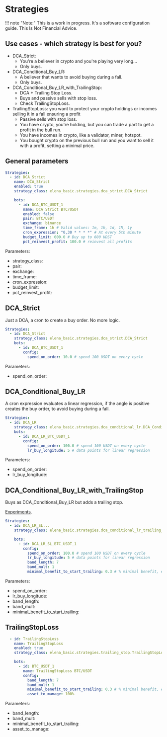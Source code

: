 # Strategies

!!! note "Note:" 
    This is a work in progress. It's a software configuration guide. This Is Not Financial Advice.

## Use cases - which strategy is best for you?

- DCA_Strict: 
    - You're a believer in crypto and you're playing very long... 
    - Only buys.
- DCA_Conditional_Buy_LR: 
    - A believer that wants to avoid buying during a fall.
    - Only buys.
- DCA_Conditional_Buy_LR_with_TrailingStop: 
    - DCA + Trailing Stop Loss.
    - Buys and passive sells with stop loss.
    - Check TrailingStopLoss.
- TrailingStopLoss: you want to protect your crypto holdings or incomes selling it in a fall ensuring a profit
    - Passive sells with stop loss.
    - You have crypto, you're holding, but you can trade a part to get a profit in the bull run.
    - You have incomes in crypto, like a validator, miner, hotspot.
    - You bought crypto on the previous bull run and you want to sell it with a profit, setting a minimal price.

## General parameters

````yaml
Strategies:
  - id: DCA_Strict
    name: DCA_Strict
    enabled: true
    strategy_class: elena_basic.strategies.dca_strict.DCA_Strict

    bots:
      - id: DCA_BTC_USDT_1
        name: DCA Strict BTC/USDT
        enabled: false
        pair: BTC/USDT
        exchange: binance
        time_frame: 1h # Valid values: 1m, 1h, 1d, 1M, 1y
        cron_expression: "0,30 * * * *" # At every 5th minute
        budget_limit: 600.0 # Buy up to 600 UDST
        pct_reinvest_profit: 100.0 # reinvest all profits
````

Parameters:

- strategy_class:
- pair:
- exchange:
- time_frame:
- cron_expression:
- budget_limit:
- pct_reinvest_profit:

## DCA_Strict

Just a DCA, a cron to create a buy order. No more logic.

````yaml
Strategies:
  - id: DCA_Strict
    strategy_class: elena_basic.strategies.dca_strict.DCA_Strict
    bots:
      - id: DCA_BTC_USDT_1
        config:
          spend_on_order: 10.0 # spend 100 USDT on every cycle
````

Parameters:

- spend_on_order:


## DCA_Conditional_Buy_LR

A cron expression evaluates a linear regression, if the angle is positive creates the buy order, to avoid buying during a fall.

```yaml
Strategies:
  - id: DCA_LR
    strategy_class: elena_basic.strategies.dca_conditional_lr.DCA_Conditional_Buy_LR
    bots:
      - id: DCA_LR_BTC_USDT_1
        config:
          spend_on_order: 100.0 # spend 100 USDT on every cycle
          lr_buy_longitude: 5 # data points for linear regression

```

Parameters:

- spend_on_order:
- lr_buy_longitude:


## DCA_Conditional_Buy_LR_with_TrailingStop

Buys as DCA_Conditional_Buy_LR but adds a trailing stop.

[Experiments](DCA_Conditional_Buy_LR_with_TrailingStop).

````yaml
Strategies:
  - id: DCA_LR_SL...
    strategy_class: elena_basic.strategies.dca_conditional_lr_trailing_stop.DCA_Conditional_Buy_LR_with_TrailingStop

    bots:
      - id: DCA_LR_SL_BTC_USDT_1
        config:
          spend_on_order: 100.0 # spend 100 USDT on every cycle
          lr_buy_longitude: 5 # data points for linear regression
          band_length: 7
          band_mult: 1
          minimal_benefit_to_start_trailing: 0.3 # % minimal benefit, expressed as 5%, but minimal could be 0.3%

````

Parameters:

- spend_on_order:
- lr_buy_longitude:
- band_length:
- band_mult:
- minimal_benefit_to_start_trailing:


## TrailingStopLoss

````yaml
  - id: TrailingStopLoss
    name: TrailingStopLoss
    enabled: true
    strategy_class: elena_basic.strategies.trailing_stop.TrailingStopLoss

    bots:
      - id: BTC_USDT_1
        name: TrailingStopLoss BTC/USDT
        config:
          band_length: 7
          band_mult: 1
          minimal_benefit_to_start_trailing: 0.3 # % minimal benefit, expressed as 5%, but minimal could be 0.3%
          asset_to_manage: 100%


````
Parameters:

- band_length:
- band_mult:
- minimal_benefit_to_start_trailing:
- asset_to_manage: